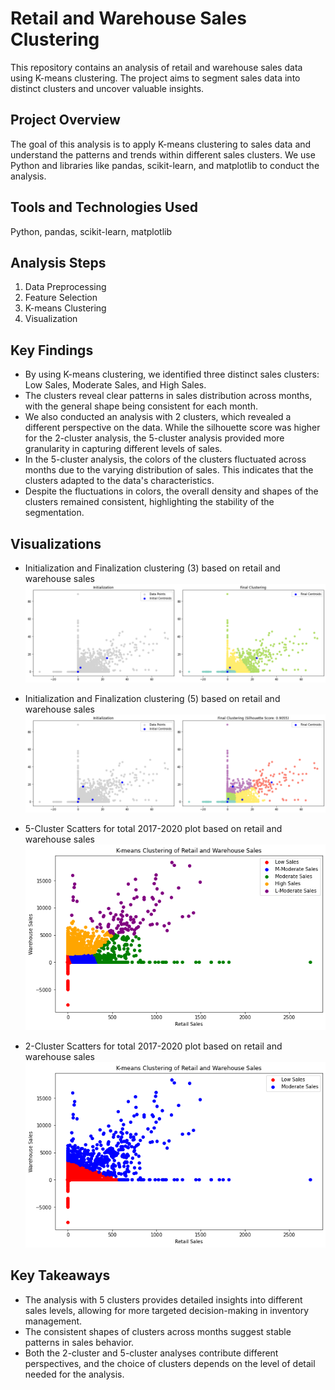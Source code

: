 # Retail and Warehouse Sales Clustering

This repository contains an analysis of retail and warehouse sales data using K-means clustering. The project aims to segment sales data into distinct clusters and uncover valuable insights.

## Project Overview

The goal of this analysis is to apply K-means clustering to sales data and understand the patterns and trends within different sales clusters. We use Python and libraries like pandas, scikit-learn, and matplotlib to conduct the analysis.

## Tools and Technologies Used

Python, pandas, scikit-learn, matplotlib

## Analysis Steps

1. Data Preprocessing
2. Feature Selection
3. K-means Clustering
4. Visualization

## Key Findings

- By using K-means clustering, we identified three distinct sales clusters: Low Sales, Moderate Sales, and High Sales.
- The clusters reveal clear patterns in sales distribution across months, with the general shape being consistent for each month.
- We also conducted an analysis with 2 clusters, which revealed a different perspective on the data. While the silhouette score was higher for the 2-cluster analysis, the 5-cluster analysis provided more granularity in capturing different levels of sales.
- In the 5-cluster analysis, the colors of the clusters fluctuated across months due to the varying distribution of sales. This indicates that the clusters adapted to the data's characteristics.
- Despite the fluctuations in colors, the overall density and shapes of the clusters remained consistent, highlighting the stability of the segmentation.

## Visualizations
- Initialization and Finalization clustering (3) based on retail and warehouse sales
![Initial_Centroid_Final](images/Initial_Final_Clusters.png)

- Initialization and Finalization clustering (5) based on retail and warehouse sales
![5_Intial_Final](images/5_Intial_Final.png)
  
- 5-Cluster Scatters for total 2017-2020 plot based on retail and warehouse sales
![5-Total](images/5_total.png)

- 2-Cluster Scatters for total 2017-2020 plot based on retail and warehouse sales
![2-Total](images/2_total.png)


## Key Takeaways

- The analysis with 5 clusters provides detailed insights into different sales levels, allowing for more targeted decision-making in inventory management.
- The consistent shapes of clusters across months suggest stable patterns in sales behavior.
- Both the 2-cluster and 5-cluster analyses contribute different perspectives, and the choice of clusters depends on the level of detail needed for the analysis.

